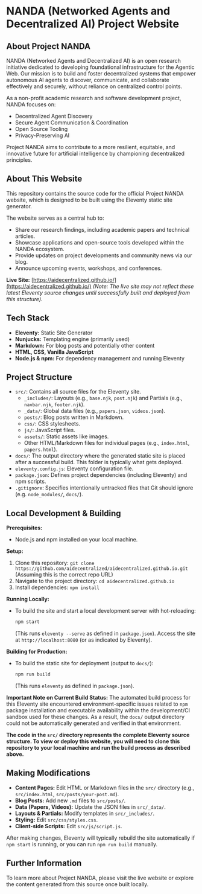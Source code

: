 # NANDA (Networked Agents and Decentralized AI) Project Website

## About Project NANDA

NANDA (Networked Agents and Decentralized AI) is an open research initiative dedicated to developing foundational infrastructure for the Agentic Web. Our mission is to build and foster decentralized systems that empower autonomous AI agents to discover, communicate, and collaborate effectively and securely, without reliance on centralized control points.

As a non-profit academic research and software development project, NANDA focuses on:

*   Decentralized Agent Discovery
*   Secure Agent Communication & Coordination
*   Open Source Tooling
*   Privacy-Preserving AI

Project NANDA aims to contribute to a more resilient, equitable, and innovative future for artificial intelligence by championing decentralized principles.

## About This Website

This repository contains the source code for the official Project NANDA website, which is designed to be built using the Eleventy static site generator.

The website serves as a central hub to:
*   Share our research findings, including academic papers and technical articles.
*   Showcase applications and open-source tools developed within the NANDA ecosystem.
*   Provide updates on project developments and community news via our blog.
*   Announce upcoming events, workshops, and conferences.

**Live Site:** [https://aidecentralized.github.io/](https://aidecentralized.github.io/)
*(Note: The live site may not reflect these latest Eleventy source changes until successfully built and deployed from this structure).*

## Tech Stack

*   **Eleventy:** Static Site Generator
*   **Nunjucks:** Templating engine (primarily used)
*   **Markdown:** For blog posts and potentially other content
*   **HTML, CSS, Vanilla JavaScript**
*   **Node.js & npm:** For dependency management and running Eleventy

## Project Structure

*   `src/`: Contains all source files for the Eleventy site.
    *   `_includes/`: Layouts (e.g., `base.njk`, `post.njk`) and Partials (e.g., `navbar.njk`, `footer.njk`).
    *   `_data/`: Global data files (e.g., `papers.json`, `videos.json`).
    *   `posts/`: Blog posts written in Markdown.
    *   `css/`: CSS stylesheets.
    *   `js/`: JavaScript files.
    *   `assets/`: Static assets like images.
    *   Other HTML/Markdown files for individual pages (e.g., `index.html`, `papers.html`).
*   `docs/`: The output directory where the generated static site is placed after a successful build. This folder is typically what gets deployed.
*   `eleventy.config.js`: Eleventy configuration file.
*   `package.json`: Defines project dependencies (including Eleventy) and npm scripts.
*   `.gitignore`: Specifies intentionally untracked files that Git should ignore (e.g. `node_modules/`, `docs/`).

## Local Development & Building

**Prerequisites:**
*   Node.js and npm installed on your local machine.

**Setup:**
1.  Clone this repository: `git clone https://github.com/aidecentralized/aidecentralized.github.io.git` (Assuming this is the correct repo URL)
2.  Navigate to the project directory: `cd aidecentralized.github.io`
3.  Install dependencies: `npm install`

**Running Locally:**
*   To build the site and start a local development server with hot-reloading:
    ```bash
    npm start
    ```
    (This runs `eleventy --serve` as defined in `package.json`). Access the site at `http://localhost:8080` (or as indicated by Eleventy).

**Building for Production:**
*   To build the static site for deployment (output to `docs/`):
    ```bash
    npm run build
    ```
    (This runs `eleventy` as defined in `package.json`).

**Important Note on Current Build Status:**
The automated build process for this Eleventy site encountered environment-specific issues related to `npm` package installation and executable availability within the development/CI sandbox used for these changes. As a result, the `docs/` output directory could not be automatically generated and verified in that environment.

**The code in the `src/` directory represents the complete Eleventy source structure. To view or deploy this website, you will need to clone this repository to your local machine and run the build process as described above.**

## Making Modifications

*   **Content Pages:** Edit HTML or Markdown files in the `src/` directory (e.g., `src/index.html`, `src/posts/your-post.md`).
*   **Blog Posts:** Add new `.md` files to `src/posts/`.
*   **Data (Papers, Videos):** Update the JSON files in `src/_data/`.
*   **Layouts & Partials:** Modify templates in `src/_includes/`.
*   **Styling:** Edit `src/css/styles.css`.
*   **Client-side Scripts:** Edit `src/js/script.js`.

After making changes, Eleventy will typically rebuild the site automatically if `npm start` is running, or you can run `npm run build` manually.

## Further Information

To learn more about Project NANDA, please visit the live website or explore the content generated from this source once built locally.
